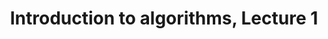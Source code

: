 ---
title: "Introduction to algorithms, Lecture 1"
published: true
morea_id: reading-screencast-mit-1
morea_summary: "Analysis of algorithms-insertion sort, asymptotic analysis, merge sort, recurrences"
morea_type: reading
morea_sort_order: 9
morea_url: http://videolectures.net/mit6046jf05_leiserson_lec01/
morea_labels:
 - Screencast
 - Leiserson
 - 80 min
---